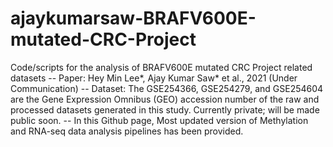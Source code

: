 # ajaykumarsaw-BRAFV600E-mutated-CRC-Project
Code/scripts for the analysis of BRAFV600E mutated CRC Project related datasets
-- Paper: Hey Min Lee*, Ajay Kumar Saw* et al., 2021 (Under Communication)
-- Dataset: The GSE254366, GSE254279, and GSE254604 are the Gene Expression Omnibus (GEO) accession number of the raw and processed datasets generated in this study. Currently private; will be made public soon.
-- In this Github page,  Most updated version of Methylation and RNA-seq data analysis pipelines has been provided. 
